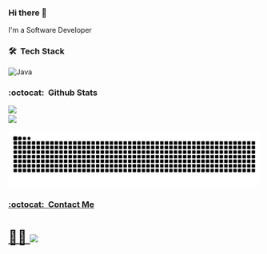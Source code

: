 ### Hi there 👋

I'm a Software Developer 

### 🛠 &nbsp;Tech Stack
![Java](https://img.shields.io/badge/-Java-05122A?style=flat&logo=java)&nbsp;


### :octocat: &nbsp;Github Stats

<div>
  <a href="https://github.com/IzzyGoal">
  <img max-width: 100% src="https://github-readme-stats.vercel.app/api?username=IzzyGoal&show_icons=true&theme=dracula&include_all_commits=true&count_private=true"/>
    </br>
  <img max-width: 100% src="https://github-readme-stats.vercel.app/api/top-langs/?username=IzzyGoal&&layout=compact&hide=shell&theme=dracula"/>
</div>
  
 ![Snake animation](https://github.com/wallanpsantos/wallanpsantos/blob/output/github-contribution-grid-snake.svg)
  
### :octocat: &nbsp;Contact Me
# 🤝🏻  <a href="https://www.linkedin.com/in/gabriel-silva-lima-0a2b7a188/" target="_blank"><img src="https://img.shields.io/badge/-LinkedIn-%230077B5?style=for-the-badge&logo=linkedin&logoColor=white" target="_blank"></a> 
